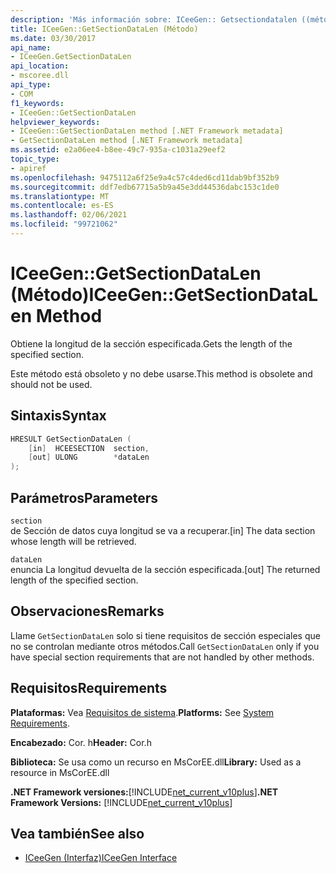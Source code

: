 ```yaml
---
description: 'Más información sobre: ICeeGen:: Getsectiondatalen ((método)'
title: ICeeGen::GetSectionDataLen (Método)
ms.date: 03/30/2017
api_name:
- ICeeGen.GetSectionDataLen
api_location:
- mscoree.dll
api_type:
- COM
f1_keywords:
- ICeeGen::GetSectionDataLen
helpviewer_keywords:
- ICeeGen::GetSectionDataLen method [.NET Framework metadata]
- GetSectionDataLen method [.NET Framework metadata]
ms.assetid: e2a06ee4-b8ee-49c7-935a-c1031a29eef2
topic_type:
- apiref
ms.openlocfilehash: 9475112a6f25e9a4c57c4ded6cd11dab9bf352b9
ms.sourcegitcommit: ddf7edb67715a5b9a45e3dd44536dabc153c1de0
ms.translationtype: MT
ms.contentlocale: es-ES
ms.lasthandoff: 02/06/2021
ms.locfileid: "99721062"
---
```

# <a name="iceegengetsectiondatalen-method"></a><span data-ttu-id="47509-103">ICeeGen::GetSectionDataLen (Método)</span><span class="sxs-lookup"><span data-stu-id="47509-103">ICeeGen::GetSectionDataLen Method</span></span>

<span data-ttu-id="47509-104">Obtiene la longitud de la sección especificada.</span><span class="sxs-lookup"><span data-stu-id="47509-104">Gets the length of the specified section.</span></span>  
  
 <span data-ttu-id="47509-105">Este método está obsoleto y no debe usarse.</span><span class="sxs-lookup"><span data-stu-id="47509-105">This method is obsolete and should not be used.</span></span>  
  
## <a name="syntax"></a><span data-ttu-id="47509-106">Sintaxis</span><span class="sxs-lookup"><span data-stu-id="47509-106">Syntax</span></span>  
  
```cpp  
HRESULT GetSectionDataLen (  
    [in]  HCEESECTION  section,  
    [out] ULONG        *dataLen  
);  
```  
  
## <a name="parameters"></a><span data-ttu-id="47509-107">Parámetros</span><span class="sxs-lookup"><span data-stu-id="47509-107">Parameters</span></span>  

 `section`  
 <span data-ttu-id="47509-108">de Sección de datos cuya longitud se va a recuperar.</span><span class="sxs-lookup"><span data-stu-id="47509-108">[in] The data section whose length will be retrieved.</span></span>  
  
 `dataLen`  
 <span data-ttu-id="47509-109">enuncia La longitud devuelta de la sección especificada.</span><span class="sxs-lookup"><span data-stu-id="47509-109">[out] The returned length of the specified section.</span></span>  
  
## <a name="remarks"></a><span data-ttu-id="47509-110">Observaciones</span><span class="sxs-lookup"><span data-stu-id="47509-110">Remarks</span></span>  

 <span data-ttu-id="47509-111">Llame `GetSectionDataLen` solo si tiene requisitos de sección especiales que no se controlan mediante otros métodos.</span><span class="sxs-lookup"><span data-stu-id="47509-111">Call `GetSectionDataLen` only if you have special section requirements that are not handled by other methods.</span></span>  
  
## <a name="requirements"></a><span data-ttu-id="47509-112">Requisitos</span><span class="sxs-lookup"><span data-stu-id="47509-112">Requirements</span></span>  

 <span data-ttu-id="47509-113">**Plataformas:** Vea [Requisitos de sistema](../../get-started/system-requirements.md).</span><span class="sxs-lookup"><span data-stu-id="47509-113">**Platforms:** See [System Requirements](../../get-started/system-requirements.md).</span></span>  
  
 <span data-ttu-id="47509-114">**Encabezado:** Cor. h</span><span class="sxs-lookup"><span data-stu-id="47509-114">**Header:** Cor.h</span></span>  
  
 <span data-ttu-id="47509-115">**Biblioteca:** Se usa como un recurso en MsCorEE.dll</span><span class="sxs-lookup"><span data-stu-id="47509-115">**Library:** Used as a resource in MsCorEE.dll</span></span>  
  
 <span data-ttu-id="47509-116">**.NET Framework versiones:**[!INCLUDE[net_current_v10plus](../../../../includes/net-current-v10plus-md.md)]</span><span class="sxs-lookup"><span data-stu-id="47509-116">**.NET Framework Versions:** [!INCLUDE[net_current_v10plus](../../../../includes/net-current-v10plus-md.md)]</span></span>  
  
## <a name="see-also"></a><span data-ttu-id="47509-117">Vea también</span><span class="sxs-lookup"><span data-stu-id="47509-117">See also</span></span>

- [<span data-ttu-id="47509-118">ICeeGen (Interfaz)</span><span class="sxs-lookup"><span data-stu-id="47509-118">ICeeGen Interface</span></span>](iceegen-interface.md)
